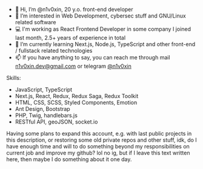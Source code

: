 - 👋 Hi, I’m @n1v0xin, 20 y.o. front-end developer
- 👀 I’m interested in Web Development, cybersec stuff and GNU/Linux related software
- 💻 I'm working as React Frontend Developer in some company I joined last month, 2.5+ years of experience in total
- 🌱 I’m currently learning Next.js, Node.js, TypeScript and other front-end / fullstack related technologies
- 📫 If you have anything to say, you can reach me through mail n1v0xin.dev@gmail.com or telegram [@n1v0xin](https://t.me/n1v0xin)

Skills:
- JavaScript, TypeScript
- Next.js, React, Redux, Redux Saga, Redux Toolkit
- HTML, CSS, SCSS, Styled Components, Emotion
- Ant Design, Bootstrap
- PHP, Twig, handlebars.js
- RESTful API, geoJSON, socket.io


Having some plans to expand this account, e.g. with last public projects in this description, or restoring some old private repos and other stuff, idk, do I have enough time and will to do something beyond my responsibilities on current job and improve my github? lol no ig, but if I leave this text written here, then maybe I do something about it one day.

